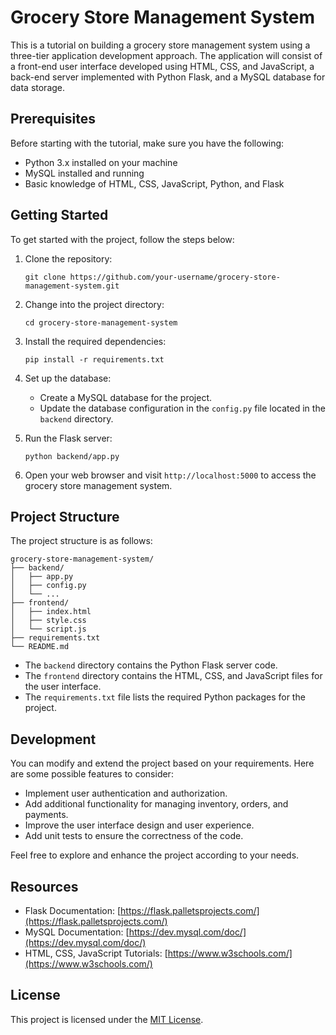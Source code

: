 # Grocery Store Management System

This is a tutorial on building a grocery store management system using a three-tier application development approach. The application will consist of a front-end user interface developed using HTML, CSS, and JavaScript, a back-end server implemented with Python Flask, and a MySQL database for data storage.

## Prerequisites

Before starting with the tutorial, make sure you have the following:

- Python 3.x installed on your machine
- MySQL installed and running
- Basic knowledge of HTML, CSS, JavaScript, Python, and Flask

## Getting Started

To get started with the project, follow the steps below:

1. Clone the repository:

   ```
   git clone https://github.com/your-username/grocery-store-management-system.git
   ```

2. Change into the project directory:

   ```
   cd grocery-store-management-system
   ```

3. Install the required dependencies:

   ```
   pip install -r requirements.txt
   ```

4. Set up the database:

   - Create a MySQL database for the project.
   - Update the database configuration in the `config.py` file located in the `backend` directory.

5. Run the Flask server:

   ```
   python backend/app.py
   ```

6. Open your web browser and visit `http://localhost:5000` to access the grocery store management system.

## Project Structure

The project structure is as follows:

```
grocery-store-management-system/
├── backend/
│   ├── app.py
│   ├── config.py
│   └── ...
├── frontend/
│   ├── index.html
│   ├── style.css
│   └── script.js
├── requirements.txt
└── README.md
```

- The `backend` directory contains the Python Flask server code.
- The `frontend` directory contains the HTML, CSS, and JavaScript files for the user interface.
- The `requirements.txt` file lists the required Python packages for the project.

## Development

You can modify and extend the project based on your requirements. Here are some possible features to consider:

- Implement user authentication and authorization.
- Add additional functionality for managing inventory, orders, and payments.
- Improve the user interface design and user experience.
- Add unit tests to ensure the correctness of the code.

Feel free to explore and enhance the project according to your needs.

## Resources

- Flask Documentation: [https://flask.palletsprojects.com/](https://flask.palletsprojects.com/)
- MySQL Documentation: [https://dev.mysql.com/doc/](https://dev.mysql.com/doc/)
- HTML, CSS, JavaScript Tutorials: [https://www.w3schools.com/](https://www.w3schools.com/)

## License

This project is licensed under the [MIT License](LICENSE).
